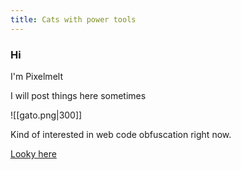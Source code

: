 ```yaml
---
title: Cats with power tools
---
```

### Hi
I'm Pixelmelt

I will post things here sometimes

![[gato.png|300]]

Kind of interested in web code obfuscation right now.

[Looky here](https://blog.pixelmelt.dev/Obfuscation/)

